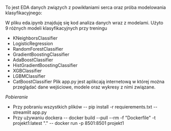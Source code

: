 To jest EDA danych związych z powikłaniami serca oraz próba modelowania klasyfikacyjnego:

W pliku eda.ipynb znajduję się kod analiza danych wraz z modelami.
Użyto 9 różnych modeli klasyfikacyjnych przy treningu
- KNeighborsClassifier
- LogisticRegression
- RandomForestClassifier
- GradientBoostingClassifier
- AdaBoostClassifier
- HistGradientBoostingClassifier
- XGBClassifier
- LGBMClassifier
- CatBoostClassifier
Plik app.py jest aplikcają internetową w której można przeglądać dane wejściowe, modele oraz wykresy z nimi związane.

*Pobieranie*
- Przy pobraniu wszystkich plików
  -- pip install -r requierements.txt
  -- streamlit app.py
- Przy używaniu dockera
  -- docker build --pull --rm -f "Dockerfile" -t projekt1:latest "."
  -- docker run -p 8501:8501 projekt1 
  
